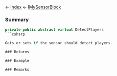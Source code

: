 ← [Index](Api-Index) ← [IMySensorBlock](Sandbox.ModAPI.Ingame.IMySensorBlock)

### Summary

```csharp
private public abstract virtual DetectPlayers
```csharp

Gets or sets if the sensor should detect players.

### Returns

### Example

### Remarks

